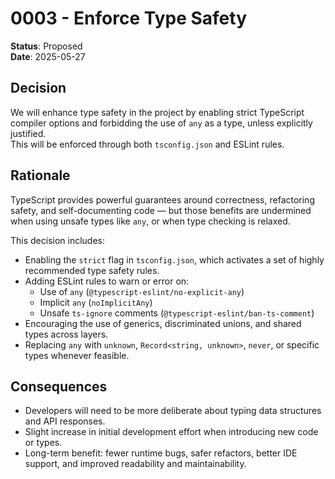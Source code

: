 # 0003 - Enforce Type Safety

**Status**: Proposed  
**Date**: 2025-05-27

## Decision

We will enhance type safety in the project by enabling strict TypeScript compiler options and forbidding the use of `any` as a type, unless explicitly justified.  
This will be enforced through both `tsconfig.json` and ESLint rules.

## Rationale

TypeScript provides powerful guarantees around correctness, refactoring safety, and self-documenting code — but those benefits are undermined when using unsafe types like `any`, or when type checking is relaxed.

This decision includes:

-   Enabling the `strict` flag in `tsconfig.json`, which activates a set of highly recommended type safety rules.
-   Adding ESLint rules to warn or error on:
    -   Use of `any` (`@typescript-eslint/no-explicit-any`)
    -   Implicit `any` (`noImplicitAny`)
    -   Unsafe `ts-ignore` comments (`@typescript-eslint/ban-ts-comment`)
-   Encouraging the use of generics, discriminated unions, and shared types across layers.
-   Replacing `any` with `unknown`, `Record<string, unknown>`, `never`, or specific types whenever feasible.

## Consequences

-   Developers will need to be more deliberate about typing data structures and API responses.
-   Slight increase in initial development effort when introducing new code or types.
-   Long-term benefit: fewer runtime bugs, safer refactors, better IDE support, and improved readability and maintainability.

